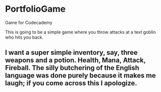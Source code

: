 # PortfolioGame
 Game for Codecademy

This is going to be a simple game where you throw attacks at a text goblin who hits you back.

I want a super simple inventory, say, three weapons and a potion.  Health, Mana, Attack, Fireball. 
The silly butchering of the English language was done purely because it makes me laugh; if you come across this I apologize.
---
